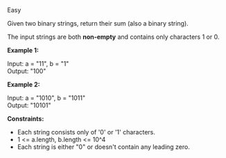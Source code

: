 Easy

Given two binary strings, return their sum (also a binary string).

The input strings are both **non-empty** and contains only characters 1 or 0.

**Example 1:**

Input: a = "11", b = "1"  
Output: "100"  

**Example 2:**

Input: a = "1010", b = "1011"  
Output: "10101"  
 

**Constraints:**

- Each string consists only of '0' or '1' characters.  
- 1 <= a.length, b.length <= 10^4  
- Each string is either "0" or doesn't contain any leading zero.
